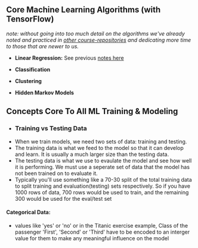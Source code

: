 ## Core Machine Learning Algorithms (with TensorFlow)

_note: without going into too much detail on the algorithms we've already noted and practiced in [other course-repositories](https://github.com/stall84/ml-basics-exercises-notes/tree/main/notes) and dedicating more time to those that are newer to us._

- **Linear Regression:** See previous [notes here](https://github.com/stall84/ml-basics-exercises-notes/blob/main/notes/6-simple-linear-regresion.md)

- **Classification**

- **Clustering**

- **Hidden Markov Models**

## Concepts Core To All ML Training & Modeling

- ### Training vs Testing Data
- When we train models, we need two sets of data: training and testing.
- The training data is what we feed to the model so that it can develop and learn. It is usually a much larger size than the testing data.
- The testing data is what we use to evaulate the model and see how well it is performing. We must use a seperate set of data that the model has not been trained on to evaluate it.
- Typically you'll use something like a 70-30 split of the total training data to split training and evaluation(testing) sets respectively. So if you have 1000 rows of data, 700 rows would be used to train, and the remaining 300 would be used for the eval/test set

#### Categorical Data:

- values like 'yes' or 'no' or in the Titanic exercise example, Class of the passenger 'First', 'Second' or 'Third' have to be encoded to an interger value for them to make any meaningful influence on the model
